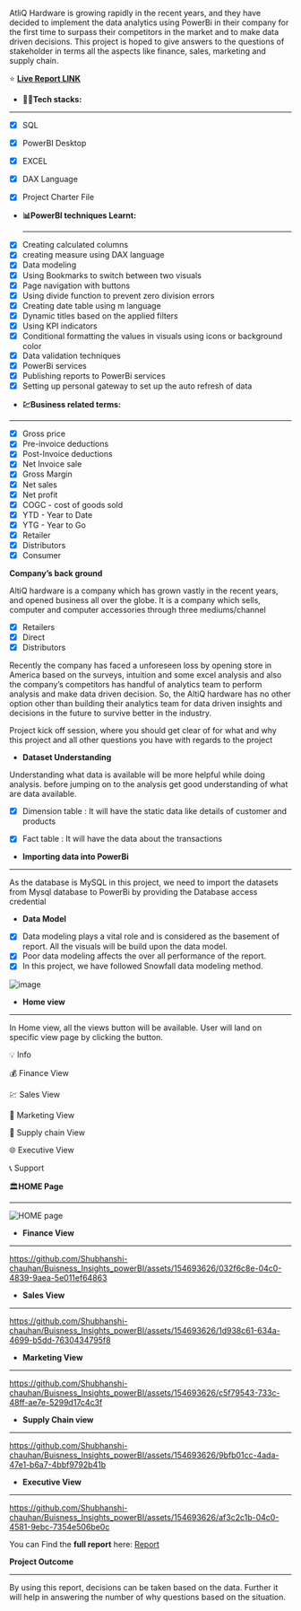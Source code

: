 AtliQ Hardware is growing rapidly in the recent years, and they have decided to implement the data analytics using PowerBi in their company for the first time to surpass their competitors in the market and to make data driven decisions. This project is hoped to give answers to the questions of stakeholder in terms all the aspects like finance, sales, marketing and supply chain.


⭐ **[Live Report LINK](https://app.powerbi.com/view?r=eyJrIjoiZmZjNjA2MmUtNjk3ZS00MjFhLThlZWItNjE5YjFiYzA2NzA2IiwidCI6ImM2ZTU0OWIzLTVmNDUtNDAzMi1hYWU5LWQ0MjQ0ZGM1YjJjNCJ9)**

- **👨‍💻Tech stacks:**
***

- [x] SQL
- [x] PowerBI Desktop
- [x] EXCEL
- [x] DAX Language
- [x] Project Charter File


- **📊PowerBI techniques Learnt:**
  ***
- [x] Creating calculated columns
- [x] creating measure using DAX language
- [x] Data modeling
- [x] Using Bookmarks to switch between two visuals
- [x] Page navigation with buttons
- [x] Using divide function to prevent zero division errors
- [x] Creating date table using m language
- [x] Dynamic titles based on the applied filters
- [x] Using KPI indicators
- [x] Conditional formatting the values in visuals using icons or background color
- [x] Data validation techniques
- [x] PowerBi services
- [x] Publishing reports to PowerBi services
- [x] Setting up personal gateway to set up the auto refresh of data

- **💹Business related terms:**
***

- [x] Gross price
- [x] Pre-invoice deductions
- [x] Post-Invoice deductions
- [x] Net Invoice sale
- [x] Gross Margin
- [x] Net sales
- [x] Net profit
- [x] COGC - cost of goods sold
- [x] YTD - Year to Date
- [x] YTG - Year to Go
- [x] Retailer
- [x] Distributors
- [x] Consumer

**Company’s back ground**

AltiQ hardware is a company which has grown vastly in the recent years, and opened business all over the globe. It is a company which sells, computer and computer accessories through three mediums/channel
- [x] Retailers
- [x] Direct
- [x] Distributors

Recently the company has faced a unforeseen loss by opening store in America based on the surveys, intuition and some excel analysis and also the company’s competitors has handful of analytics team to perform analysis and make data driven decision. So, the AltiQ hardware has no other option other than building their analytics team for data driven insights and decisions in the future to survive better in the industry.

Project kick off session, where you should get clear of for what and why this project and all other questions you have with regards to the project

- **Dataset Understanding**

Understanding what data is available will be more helpful while doing analysis. before jumping on to the analysis get good understanding of what are data available.

- [x] Dimension table : It will have the static data like details of customer and products

- [x] Fact table : It will have the data about the transactions

- **Importing data into PowerBi**
***
As the database is MySQL in this project, we need to import the datasets from Mysql database to PowerBi by providing the Database access credential

- **Data Model**

- [x] Data modeling plays a vital role and is considered as the basement of report. All the visuals will be build upon the data model.
- [x] Poor data modeling affects the over all performance of the report.
- [x] In this project, we have followed Snowfall data modeling method.

![image](https://github.com/Shubhanshi-chauhan/Buisness_Insights_powerBI/assets/154693626/9f943ec0-45ab-402c-b428-6c76aaf8e3b2)


- **Home view**
***

In Home view, all the views button will be available. User will land on specific view page by clicking the button.

  💡 Info
      
  💰 Finance View

  💹 Sales View

  🚀 Marketing View

  🚚 Supply chain View

  🌐 Executive View

  📞 Support
  

  🏛️**HOME Page**
  ***

![HOME page](https://github.com/Shubhanshi-chauhan/Buisness_Insights_powerBI/assets/154693626/c5390361-097a-46d4-bfae-dde8a38a8e5f)

- **Finance View**
***
https://github.com/Shubhanshi-chauhan/Buisness_Insights_powerBI/assets/154693626/032f6c8e-04c0-4839-9aea-5e011ef64863

- **Sales View**
***
https://github.com/Shubhanshi-chauhan/Buisness_Insights_powerBI/assets/154693626/1d938c61-634a-4699-b5dd-7630434795f8

- **Marketing View**
***
https://github.com/Shubhanshi-chauhan/Buisness_Insights_powerBI/assets/154693626/c5f79543-733c-48ff-ae7e-5299d17c4c3f

- **Supply Chain view**
***
https://github.com/Shubhanshi-chauhan/Buisness_Insights_powerBI/assets/154693626/9bfb01cc-4ada-47e1-b6a7-4bbf9792b41b

- **Executive View**
***

https://github.com/Shubhanshi-chauhan/Buisness_Insights_powerBI/assets/154693626/af3c2c1b-04c0-4581-9ebc-7354e506be0c

You can Find the **full report** here: [Report](https://www.novypro.com/project/buisnessinsights)

**Project Outcome**
***
By using this report, decisions can be taken based on the data. Further it will help in answering the number of why questions based on the situation.
